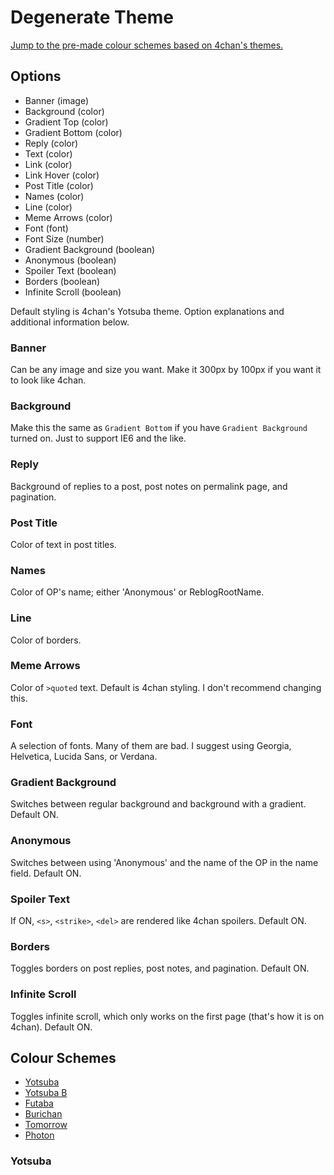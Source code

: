 # Degenerate Theme

[Jump to the pre-made colour schemes based on 4chan's themes.](#colour-schemes)

## Options

- Banner (image)
- Background (color)
- Gradient Top (color)
- Gradient Bottom (color)
- Reply (color)
- Text (color)
- Link (color)
- Link Hover (color)
- Post Title (color)
- Names (color)
- Line (color)
- Meme Arrows (color)
- Font (font)
- Font Size (number)
- Gradient Background (boolean)
- Anonymous (boolean)
- Spoiler Text (boolean)
- Borders (boolean)
- Infinite Scroll (boolean)

Default styling is 4chan's Yotsuba theme. Option explanations and additional information below. 

### Banner 

Can be any image and size you want. Make it 300px by 100px if you want it to look like 4chan.

### Background 

Make this the same as `Gradient Bottom` if you have `Gradient Background` turned on. Just to support IE6 and the like.

### Reply

Background of replies to a post, post notes on permalink page, and pagination. 

### Post Title

Color of text in post titles.

### Names

Color of OP's name; either 'Anonymous' or ReblogRootName.

### Line

Color of borders.

### Meme Arrows

Color of `>quoted` text. Default is 4chan styling. I don't recommend changing this.

### Font

A selection of fonts. Many of them are bad. I suggest using Georgia, Helvetica, Lucida Sans, or Verdana.

### Gradient Background

Switches between regular background and background with a gradient. Default ON.

### Anonymous

Switches between using 'Anonymous' and the name of the OP in the name field. Default ON.

### Spoiler Text

If ON, `<s>`, `<strike>`, `<del>` are rendered like 4chan spoilers. Default ON.

### Borders

Toggles borders on post replies, post notes, and pagination. Default ON.

### Infinite Scroll

Toggles infinite scroll, which only works on the first page (that's how it is on 4chan). Default ON.

## Colour Schemes

- [Yotsuba](#yotsuba)
- [Yotsuba B](#yotsuba-b)
- [Futaba](#futaba)
- [Burichan](#burichan)
- [Tomorrow](#tomorrow)
- [Photon](#photon)

### Yotsuba
